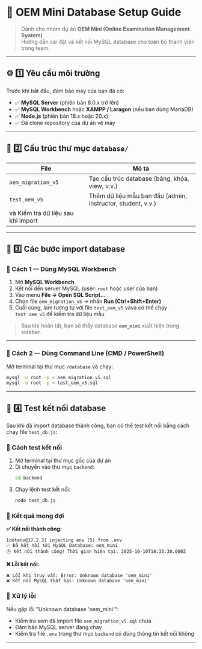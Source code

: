 # 🧩 OEM Mini Database Setup Guide

> Dành cho nhóm dự án **OEM Mini (Online Examination Management System)**  
> Hướng dẫn cài đặt và kết nối MySQL database cho toàn bộ thành viên trong team.

---

## ⚙️ 1️⃣ Yêu cầu môi trường

Trước khi bắt đầu, đảm bảo máy của bạn đã có:

- ✅ **MySQL Server** (phiên bản 8.0.x trở lên)
- ✅ **MySQL Workbench** hoặc **XAMPP / Laragon** (nếu bạn dùng MariaDB)
- ✅ **Node.js** (phiên bản 18.x hoặc 20.x)
- ✅ Đã clone repository của dự án về máy

---

## 📁 2️⃣ Cấu trúc thư mục `database/`

| File | Mô tả |
|------|-------|
| `oem_migration_v5` | Tạo cấu trúc database (bảng, khóa, view, v.v.) |
| `test_oem_v5` | Thêm dữ liệu mẫu ban đầu (admin, instructor, student, v.v.) 
|và Kiểm tra dữ liệu sau khi import |

---

## 🧱 3️⃣ Các bước import database

### 🔹 Cách 1 — Dùng **MySQL Workbench**

1. Mở **MySQL Workbench**
2. Kết nối đến server MySQL (user: `root` hoặc user của bạn)
3. Vào menu **File → Open SQL Script...**
4. Chọn file `oem_migration_v5` → nhấn **Run (Ctrl+Shift+Enter)**
5. Cuối cùng, làm tương tự với file `test_oem_v5` vàvà có thể chạy `test_oem_v5` để kiểm tra dữ liệu mẫu

> Sau khi hoàn tất, bạn sẽ thấy database **`oem_mini`** xuất hiện trong sidebar.

---

### 🔹 Cách 2 — Dùng **Command Line (CMD / PowerShell)**

Mở terminal tại thư mục `/database` và chạy:

```bash
mysql -u root -p < oem_migration_v5.sql
mysql -u root -p < test_oem_v5.sql
```

---

## 🧪 4️⃣ Test kết nối database

Sau khi đã import database thành công, bạn có thể test kết nối bằng cách chạy file `test_db.js`:

### 🔹 Cách test kết nối

1. Mở terminal tại thư mục gốc của dự án
2. Di chuyển vào thư mục `backend`:
   ```bash
   cd backend
   ```
3. Chạy lệnh test kết nối:
   ```bash
   node test_db.js
   ```

### 🔹 Kết quả mong đợi

**✅ Kết nối thành công:**
```
[dotenv@17.2.3] injecting env (5) from .env
✅ Đã kết nối tới MySQL Database: oem_mini
🕒 Kết nối thành công! Thời gian hiện tại: 2025-10-10T18:35:30.000Z
```

**❌ Lỗi kết nối:**
```
❌ Lỗi khi truy vấn: Error: Unknown database 'oem_mini'
❌ Kết nối MySQL thất bại: Unknown database 'oem_mini'
```

### 🔹 Xử lý lỗi

Nếu gặp lỗi "Unknown database 'oem_mini'":
- Kiểm tra xem đã import file `oem_migration_v5.sql` chưa
- Đảm bảo MySQL server đang chạy
- Kiểm tra file `.env` trong thư mục `backend` có đúng thông tin kết nối không

---